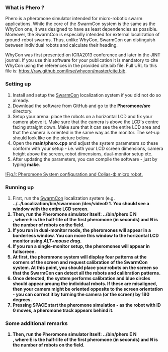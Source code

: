 <html>
<head/>
<body>
<h3>What is Phero ?</h3>

Phero is a pheromone simulator intended for micro-robotic swarm applications.
While the core of the SwarmCon system is the same as the WhyCon one, it was designed to have as least dependencies as possible.
Moreover, the SwarmCon is especially intended for external localization of ground-robot swarms.
Thus, unlike WhyCon, SwarmCon can distinguish between individual robots and calculate their heading.

WhyCon was first presented on ICRA2013 conference and later in the JINT journal.
If you use this software for your publication it is mandatory to cite WhyCon using the references in the provided cite.bib file. 
Full URL to this file is: https://raw.github.com/lrse/whycon/master/cite.bib.

<h3>Setting up</h3>

<ol>
<li>Install and setup the <a href="https://github.com/gestom/CosPhi/tree/master/Localization">SwarmCon</a> localization system if you did not do so already.</li>
<li>Download the software from GitHub and go to the <b>Pheromone/src</b> directory.</li>
<li>Setup your arena: place the robots on a horizontal LCD and fix your camera above it. Make sure that the camera is above the LCD's centre facing straight down. Make sure that it can see the entire LCD area and that the camera is oriented in the same way as the monitor. The set-up should look like on the picture below.</li>
<li>Open the <b>main/phero.cpp</b> and adjust the system parameters so these conform with your setup - i.e. with your LCD screen dimensions, camera height above the screen, robot dimensions, dual-monitor setup etc.</li>
<li>After updating the parameters, you can compile the software - just by typing <b>make</b>.</li>
</ol>

[!Fig.1: Pheromone System configuration and Colias-Φ micro robot.](https://raw.githubusercontent.com/wiki/gestom/CosPhi/images/arena.png)<br/>

<h3>Running up</h3>
<ol>
<li>First, run the <a href="https://github.com/gestom/CosPhi/tree/master/Localization">SwarmCon</a> localization system (e.g. <b>../../Localization/bin/swarmcon /dev/video0 1</i>. You should see a window with the entire LCD screen.</li>
<li>Then, run the Pheromone simulator itself: <b>../bin/phero E N</b></li>, where <b>E</b> is the half-life of the first pheromone (in seconds) and <i>N</i> is the number of robots on the field.</li>
<li>If you run in dual-monitor mode, the pheromones will appear in a borderless window. You can move this window to the horizontal LCD monitor using <i>ALT+mouse drag</i>.</li>
<li>If you run a single-monitor setup, the pheromones will appear in fullscreen.</li>
<li>At first, the pheromone system will display four patterns at the corners of the screen and request calibration of the SwarmCon system. At this point, you should place your robots on the screen so that the SwarmCon can detect all the robots and calibration patterns.</li>
<li>Once detected, the system performs calibration and blue circles should appear aroung the individual robots. If these are misaligned, then your camera might be oriented opposite to the screen orientation - you can correct it by turning the camera (or the screen) by 180 degrees.</li>
<li>Pressing SPACE start the pheromone simulation - as the robot with ID 0 moves, a pheromone track appears behind it.</li>
</ol>

<h3>Some additional remarks</h3>
<ol>
<li>Then, run the Pheromone simulator itself: <b>../bin/phero E N</b></li>, where <b>E</b> is the half-life of the first pheromone (in seconds) and <i>N</i> is the number of robots on the field.</li>
</ol>

</body>
</html>
